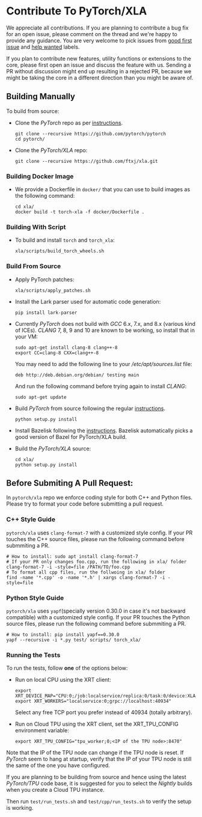 # Contribute To PyTorch/XLA

We appreciate all contributions. If you are planning to contribute a bug fix for an open issue, please comment on the thread and we're happy to provide any guidance.
You are very welcome to pick issues from [good first issue](https://github.com/pytorch/xla/issues?q=is%3Aissue+is%3Aopen+label%3A%22good+first+issue%22) and [help wanted](https://github.com/pytorch/xla/issues?q=is%3Aissue+is%3Aopen+label%3A%22help+wanted%22) labels.

If you plan to contribute new features, utility functions or extensions to the core, please first open an issue and discuss the feature with us.
Sending a PR without discussion might end up resulting in a rejected PR, because we might be taking the core in a different direction than you might be aware of.

## Building Manually

To build from source:

* Clone the _PyTorch_ repo as per [instructions](https://github.com/pytorch/pytorch#from-source).

  ```Shell
  git clone --recursive https://github.com/pytorch/pytorch
  cd pytorch/
  ```

* Clone the _PyTorch/XLA_ repo:

  ```Shell
  git clone --recursive https://github.com/ftxj/xla.git
  ```

### Building Docker Image

* We provide a Dockerfile in `docker/` that you can use to build images as the
  following command:

  ```Shell
  cd xla/
  docker build -t torch-xla -f docker/Dockerfile .
  ```

### Building With Script

* To build and install `torch` and `torch_xla`:

  ```Shell
  xla/scripts/build_torch_wheels.sh
  ```

### Build From Source

* Apply PyTorch patches:

  ```Shell
  xla/scripts/apply_patches.sh
  ```

* Install the Lark parser used for automatic code generation:

  ```Shell
  pip install lark-parser
  ```

* Currently _PyTorch_ does not build with _GCC_ 6.x, 7.x, and 8.x (various kind of ICEs). _CLANG_ 7, 8, 9 and 10 are known to be working, so install that in your VM:

  ```Shell
  sudo apt-get install clang-8 clang++-8
  export CC=clang-8 CXX=clang++-8
  ```

  You may need to add the following line to your _/etc/apt/sources.list_ file:

  ```Shell
  deb http://deb.debian.org/debian/ testing main
  ```

  And run the following command before trying again to install _CLANG_:

  ```Shell
  sudo apt-get update
  ```

* Build _PyTorch_ from source following the regular [instructions](https://github.com/pytorch/pytorch#from-source).

  ```Shell
  python setup.py install
  ```

* Install Bazelisk following the [instructions](https://github.com/bazelbuild/bazelisk#requirements). Bazelisk automatically picks a good version of Bazel for PyTorch/XLA build.

* Build the _PyTorch/XLA_ source:

  ```Shell
  cd xla/
  python setup.py install
  ```

## Before Submiting A Pull Request:

In `pytorch/xla` repo we enforce coding style for both C++ and Python files. Please try to format
your code before submitting a pull request.

### C++ Style Guide

`pytorch/xla` uses `clang-format-7` with a customized style config.
If your PR touches the C++ source files, please run the following command before submmiting a PR.

```Shell
# How to install: sudo apt install clang-format-7
# If your PR only changes foo.cpp, run the following in xla/ folder
clang-format-7 -i -style=file /PATH/TO/foo.cpp
# To format all cpp files, run the follwoing in xla/ folder
find -name '*.cpp' -o -name '*.h' | xargs clang-format-7 -i -style=file
```

### Python Style Guide

`pytorch/xla` uses `yapf`(specially version 0.30.0 in case it's not backward compatible) with a customized style config.
If your PR touches the Python source files, please run the following command before submmiting a PR.

```Shell
# How to install: pip install yapf==0.30.0
yapf --recursive -i *.py test/ scripts/ torch_xla/
```

### Running the Tests

To run the tests, follow __one__ of the options below:

* Run on local CPU using the XRT client:

  ```Shell
  export XRT_DEVICE_MAP="CPU:0;/job:localservice/replica:0/task:0/device:XLA_CPU:0"
  export XRT_WORKERS="localservice:0;grpc://localhost:40934"
  ```

  Select any free TCP port you prefer instead of 40934 (totally arbitrary).

* Run on Cloud TPU using the XRT client, set the XRT_TPU_CONFIG environment variable:

  ```Shell
  export XRT_TPU_CONFIG="tpu_worker;0;<IP of the TPU node>:8470"
  ```

Note that the IP of the TPU node can change if the TPU node is reset. If _PyTorch_
seem to hang at startup, verify that the IP of your TPU node is still the same of
the one you have configured.

If you are planning to be building from source and hence using the latest _PyTorch/TPU_ code base,
it is suggested for you to select the _Nightly_ builds when you create a Cloud TPU instance.

Then run `test/run_tests.sh` and `test/cpp/run_tests.sh` to verify the setup is working.
